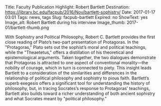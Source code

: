 Title: Faculty Publication Highlight: Robert Bartlett 
Destination: https://library.bc.edu/facpub/2016/Nov/bartlett-sophistry/
Date: 2017-01-17 03:01 
Tags: news, tags 
Slug: facpub-bartlett
Expired: no
ShowText: yes
Image_alt: Robert Bartlett during his interview
Image_thumb: 2017-01/bartlett-thumb.png

With Sophistry and Political Philosophy, Robert C. Bartlett provides the first close reading of Plato’s two-part presentation of Protagoras. In the "Protagoras," Plato sets out the sophist’s moral and political teachings, while the "Theaetetus," offers a distillation of his theoretical and epistemological arguments. Taken together, the two dialogues demonstrate that Protagoras is attracted to one aspect of conventional morality—the nobility of courage, which in turn is connected to piety. This insight leads Bartlett to a consideration of the similarities and differences in the relationship of political philosophy and sophistry to pious faith. Bartlett’s superb exegesis offers a significant tool for understanding the history of philosophy, but, in tracing Socrates’s response to Protagoras’ teachings, Bartlett also builds toward a richer understanding of both ancient sophistry and what Socrates meant by "political philosophy."